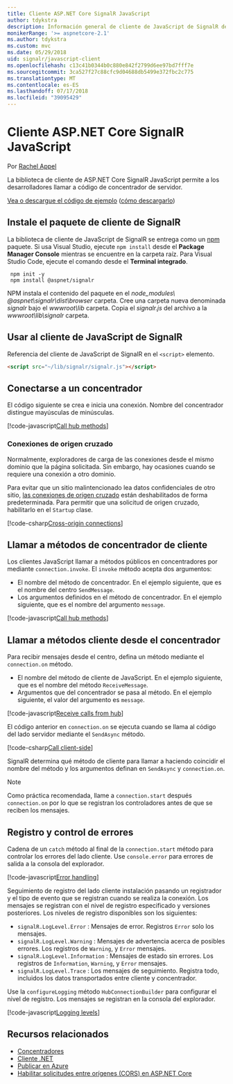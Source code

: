 ```yaml
---
title: Cliente ASP.NET Core SignalR JavaScript
author: tdykstra
description: Información general de cliente de JavaScript de SignalR de ASP.NET Core.
monikerRange: '>= aspnetcore-2.1'
ms.author: tdykstra
ms.custom: mvc
ms.date: 05/29/2018
uid: signalr/javascript-client
ms.openlocfilehash: c13c41b0344b0c880e842f2799d6ee97bd7fff7e
ms.sourcegitcommit: 3ca527f27c88cfc9d04688db5499e372fbc2c775
ms.translationtype: MT
ms.contentlocale: es-ES
ms.lasthandoff: 07/17/2018
ms.locfileid: "39095429"
---
```

# <a name="aspnet-core-signalr-javascript-client"></a>Cliente ASP.NET Core SignalR JavaScript

Por [Rachel Appel](http://twitter.com/rachelappel)

La biblioteca de cliente de ASP.NET Core SignalR JavaScript permite a los desarrolladores llamar a código de concentrador de servidor.

[Vea o descargue el código de ejemplo](https://github.com/aspnet/Docs/tree/live/aspnetcore/signalr/javascript-client/sample) ([cómo descargarlo](xref:tutorials/index#how-to-download-a-sample))

## <a name="install-the-signalr-client-package"></a>Instale el paquete de cliente de SignalR

La biblioteca de cliente de JavaScript de SignalR se entrega como un [npm](https://www.npmjs.com/) paquete. Si usa Visual Studio, ejecute `npm install` desde el **Package Manager Console** mientras se encuentre en la carpeta raíz. Para Visual Studio Code, ejecute el comando desde el **Terminal integrado**.

  ```console
   npm init -y
   npm install @aspnet/signalr
  ```

NPM instala el contenido del paquete en el *node_modules\\ @aspnet\signalr\dist\browser*  carpeta. Cree una carpeta nueva denominada *signalr* bajo el *wwwroot\\lib* carpeta. Copia el *signalr.js* del archivo a la *wwwroot\lib\signalr* carpeta.

## <a name="use-the-signalr-javascript-client"></a>Usar al cliente de JavaScript de SignalR

Referencia del cliente de JavaScript de SignalR en el `<script>` elemento.

```html
<script src="~/lib/signalr/signalr.js"></script>
```

## <a name="connect-to-a-hub"></a>Conectarse a un concentrador

El código siguiente se crea e inicia una conexión. Nombre del concentrador distingue mayúsculas de minúsculas.

[!code-javascript[Call hub methods](javascript-client/sample/wwwroot/js/chat.js?range=9-12,28)]

### <a name="cross-origin-connections"></a>Conexiones de origen cruzado

Normalmente, exploradores de carga de las conexiones desde el mismo dominio que la página solicitada. Sin embargo, hay ocasiones cuando se requiere una conexión a otro dominio.

Para evitar que un sitio malintencionado lea datos confidenciales de otro sitio, [las conexiones de origen cruzado](xref:security/cors) están deshabilitados de forma predeterminada. Para permitir que una solicitud de origen cruzado, habilitarlo en el `Startup` clase.

[!code-csharp[Cross-origin connections](javascript-client/sample/Startup.cs?highlight=29-35,56)]

## <a name="call-hub-methods-from-client"></a>Llamar a métodos de concentrador de cliente

Los clientes JavaScript llamar a métodos públicos en concentradores por mediante `connection.invoke`. El `invoke` método acepta dos argumentos:

* El nombre del método de concentrador. En el ejemplo siguiente, que es el nombre del centro `SendMessage`.
* Los argumentos definidos en el método de concentrador. En el ejemplo siguiente, que es el nombre del argumento `message`.

[!code-javascript[Call hub methods](javascript-client/sample/wwwroot/js/chat.js?range=24)]

## <a name="call-client-methods-from-hub"></a>Llamar a métodos cliente desde el concentrador

Para recibir mensajes desde el centro, defina un método mediante el `connection.on` método.

* El nombre del método de cliente de JavaScript. En el ejemplo siguiente, que es el nombre del método `ReceiveMessage`.
* Argumentos que del concentrador se pasa al método. En el ejemplo siguiente, el valor del argumento es `message`.

[!code-javascript[Receive calls from hub](javascript-client/sample/wwwroot/js/chat.js?range=14-19)]

El código anterior en `connection.on` se ejecuta cuando se llama al código del lado servidor mediante el `SendAsync` método.

[!code-csharp[Call client-side](javascript-client/sample/hubs/chathub.cs?range=8-11)]

SignalR determina qué método de cliente para llamar a haciendo coincidir el nombre del método y los argumentos definan en `SendAsync` y `connection.on`.

> [!NOTE]
> Como práctica recomendada, llame a `connection.start` después `connection.on` por lo que se registran los controladores antes de que se reciben los mensajes.

## <a name="error-handling-and-logging"></a>Registro y control de errores

Cadena de un `catch` método al final de la `connection.start` método para controlar los errores del lado cliente. Use `console.error` para errores de salida a la consola del explorador.

[!code-javascript[Error handling](javascript-client/sample/wwwroot/js/chat.js?range=28)]

Seguimiento de registro del lado cliente instalación pasando un registrador y el tipo de evento que se registran cuando se realiza la conexión. Los mensajes se registran con el nivel de registro especificado y versiones posteriores. Los niveles de registro disponibles son los siguientes:

* `signalR.LogLevel.Error` : Mensajes de error. Registros `Error` solo los mensajes.
* `signalR.LogLevel.Warning` : Mensajes de advertencia acerca de posibles errores. Los registros de `Warning`, y `Error` mensajes.
* `signalR.LogLevel.Information` : Mensajes de estado sin errores. Los registros de `Information`, `Warning`, y `Error` mensajes.
* `signalR.LogLevel.Trace` : Los mensajes de seguimiento. Registra todo, incluidos los datos transportados entre cliente y concentrador.

Use la `configureLogging` método `HubConnectionBuilder` para configurar el nivel de registro. Los mensajes se registran en la consola del explorador.

[!code-javascript[Logging levels](javascript-client/sample/wwwroot/js/chat.js?range=9-12)]

## <a name="related-resources"></a>Recursos relacionados

* [Concentradores](xref:signalr/hubs)
* [Cliente .NET](xref:signalr/dotnet-client)
* [Publicar en Azure](xref:signalr/publish-to-azure-web-app)
* [Habilitar solicitudes entre orígenes (CORS) en ASP.NET Core](xref:security/cors)
